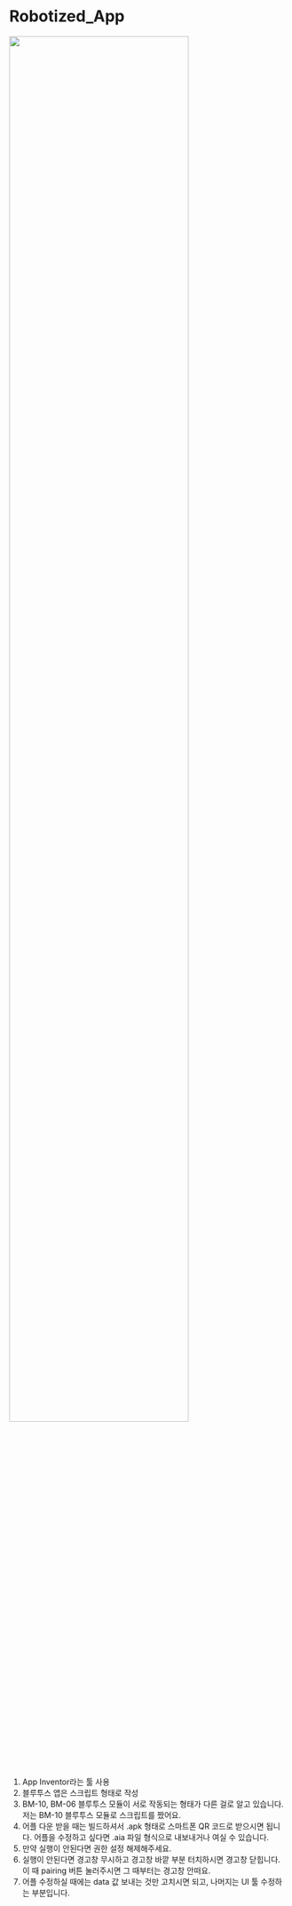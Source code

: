 # Robotized_App

<img width="80%" src="https://user-images.githubusercontent.com/105138423/218001070-12e98bca-7257-43e9-9c25-2be0f6b8693d.jpg"/>

1. App Inventor라는 툴 사용
2. 블루투스 앱은 스크립트 형태로 작성 
3. BM-10, BM-06 블루투스 모듈이 서로 작동되는 형태가 다른 걸로 알고 있습니다. 저는 BM-10 블루투스 모듈로 스크립트를 짰어요.
4. 어플 다운 받을 때는 빌드하셔서 .apk 형태로 스마트폰 QR 코드로 받으시면 됩니다. 어플을 수정하고 싶다면 .aia 파일 형식으로 내보내거나 여실 수 있습니다.
5. 만약 실행이 안된다면 권한 설정 해제해주세요.
6. 실행이 안된다면 경고창 무시하고 경고창 바깥 부분 터치하시면 경고창 닫힙니다. 이 때 pairing 버튼 눌러주시면 그 때부터는 경고창 안떠요. 
7. 어플 수정하실 때에는 data 값 보내는 것만 고치시면 되고, 나머지는 UI 툴 수정하는 부분입니다.
